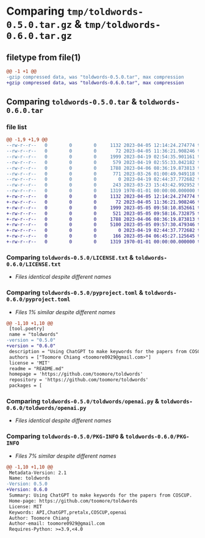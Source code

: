 # Comparing `tmp/toldwords-0.5.0.tar.gz` & `tmp/toldwords-0.6.0.tar.gz`

## filetype from file(1)

```diff
@@ -1 +1 @@
-gzip compressed data, was "toldwords-0.5.0.tar", max compression
+gzip compressed data, was "toldwords-0.6.0.tar", max compression
```

## Comparing `toldwords-0.5.0.tar` & `toldwords-0.6.0.tar`

### file list

```diff
@@ -1,9 +1,9 @@
--rw-r--r--   0        0        0     1132 2023-04-05 12:14:24.274774 toldwords-0.5.0/LICENSE.txt
--rw-r--r--   0        0        0       72 2023-04-05 11:36:21.908246 toldwords-0.5.0/README.md
--rw-r--r--   0        0        0     1999 2023-04-19 02:54:35.901161 toldwords-0.5.0/pyproject.toml
--rw-r--r--   0        0        0      579 2023-04-19 02:55:33.042182 toldwords-0.5.0/toldwords/__init__.py
--rw-r--r--   0        0        0     1788 2023-04-06 08:36:19.873813 toldwords-0.5.0/toldwords/openai.py
--rw-r--r--   0        0        0      771 2023-03-26 01:00:49.949118 toldwords-0.5.0/toldwords/pretalx.py
--rw-r--r--   0        0        0        0 2023-04-19 02:44:37.772682 toldwords-0.5.0/toldwords/py.typed
--rw-r--r--   0        0        0      243 2023-03-23 15:43:42.992952 toldwords-0.5.0/toldwords/utils.py
--rw-r--r--   0        0        0     1319 1970-01-01 00:00:00.000000 toldwords-0.5.0/PKG-INFO
+-rw-r--r--   0        0        0     1132 2023-04-05 12:14:24.274774 toldwords-0.6.0/LICENSE.txt
+-rw-r--r--   0        0        0       72 2023-04-05 11:36:21.908246 toldwords-0.6.0/README.md
+-rw-r--r--   0        0        0     1999 2023-05-05 09:58:10.852661 toldwords-0.6.0/pyproject.toml
+-rw-r--r--   0        0        0      521 2023-05-05 09:58:16.732875 toldwords-0.6.0/toldwords/__init__.py
+-rw-r--r--   0        0        0     1788 2023-04-06 08:36:19.873813 toldwords-0.6.0/toldwords/openai.py
+-rw-r--r--   0        0        0     5100 2023-05-05 09:57:30.479346 toldwords-0.6.0/toldwords/pretalx.py
+-rw-r--r--   0        0        0        0 2023-04-19 02:44:37.772682 toldwords-0.6.0/toldwords/py.typed
+-rw-r--r--   0        0        0      166 2023-05-04 06:45:27.125645 toldwords-0.6.0/toldwords/utils.py
+-rw-r--r--   0        0        0     1319 1970-01-01 00:00:00.000000 toldwords-0.6.0/PKG-INFO
```

### Comparing `toldwords-0.5.0/LICENSE.txt` & `toldwords-0.6.0/LICENSE.txt`

 * *Files identical despite different names*

### Comparing `toldwords-0.5.0/pyproject.toml` & `toldwords-0.6.0/pyproject.toml`

 * *Files 1% similar despite different names*

```diff
@@ -1,10 +1,10 @@
 [tool.poetry]
 name = "toldwords"
-version = "0.5.0"
+version = "0.6.0"
 description = "Using ChatGPT to make keywords for the papers from COSCUP."
 authors = ["Toomore Chiang <toomore0929@gmail.com>"]
 license = 'MIT'
 readme = "README.md"
 homepage = 'https://github.com/toomore/toldwords'
 repository = 'https://github.com/toomore/toldwords'
 packages = [
```

### Comparing `toldwords-0.5.0/toldwords/openai.py` & `toldwords-0.6.0/toldwords/openai.py`

 * *Files identical despite different names*

### Comparing `toldwords-0.5.0/PKG-INFO` & `toldwords-0.6.0/PKG-INFO`

 * *Files 7% similar despite different names*

```diff
@@ -1,10 +1,10 @@
 Metadata-Version: 2.1
 Name: toldwords
-Version: 0.5.0
+Version: 0.6.0
 Summary: Using ChatGPT to make keywords for the papers from COSCUP.
 Home-page: https://github.com/toomore/toldwords
 License: MIT
 Keywords: API,ChatGPT,pretalx,COSCUP,openai
 Author: Toomore Chiang
 Author-email: toomore0929@gmail.com
 Requires-Python: >=3.9,<4.0
```

